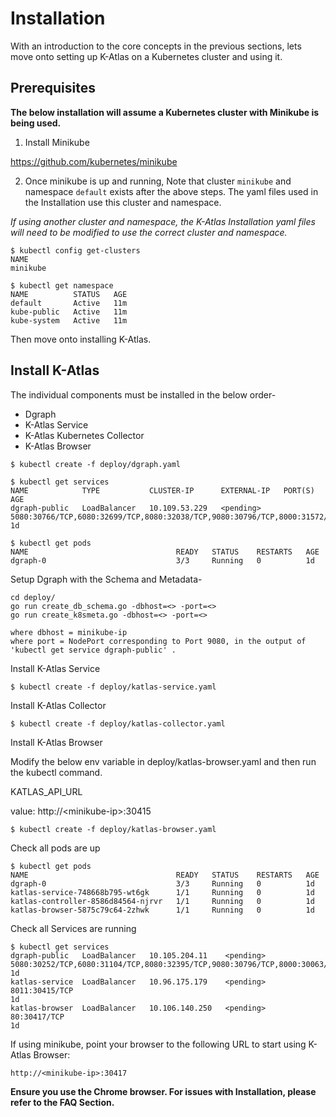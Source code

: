 # Installation

With an introduction to the core concepts in the previous sections, lets move onto setting up K-Atlas on a Kubernetes cluster and using it.

## Prerequisites

**The below installation will assume a Kubernetes cluster with Minikube is being used.**

1. Install Minikube

https://github.com/kubernetes/minikube

2. Once minikube is up and running, Note that cluster `minikube`  and namespace `default` exists after the above steps. The yaml files used in the Installation use this cluster and namespace.

*If using another cluster and namespace, the K-Atlas Installation yaml files will need to be modified to use the correct cluster and namespace.*

```text
$ kubectl config get-clusters
NAME
minikube
 
$ kubectl get namespace
NAME          STATUS   AGE
default       Active   11m
kube-public   Active   11m
kube-system   Active   11m
```

Then move onto installing K-Atlas. 

## Install K-Atlas

The individual components must be installed in the below order-

* Dgraph
* K-Atlas Service
* K-Atlas Kubernetes Collector
* K-Atlas Browser

```text
$ kubectl create -f deploy/dgraph.yaml

$ kubectl get services
NAME            TYPE           CLUSTER-IP      EXTERNAL-IP   PORT(S)                                                                      AGE
dgraph-public   LoadBalancer   10.109.53.229   <pending>     5080:30766/TCP,6080:32699/TCP,8080:32038/TCP,9080:30796/TCP,8000:31572/TCP   1d

$ kubectl get pods
NAME                                 READY   STATUS    RESTARTS   AGE
dgraph-0                             3/3     Running   0          1d
```

Setup Dgraph with the Schema and Metadata-

```text
cd deploy/
go run create_db_schema.go -dbhost=<> -port=<>
go run create_k8smeta.go -dbhost=<> -port=<>

where dbhost = minikube-ip
where port = NodePort corresponding to Port 9080, in the output of 'kubectl get service dgraph-public' .
```

Install K-Atlas Service

```text
$ kubectl create -f deploy/katlas-service.yaml
```

Install K-Atlas Collector

```text
$ kubectl create -f deploy/katlas-collector.yaml
```

Install K-Atlas Browser


Modify the below env variable in deploy/katlas-browser.yaml and then run the kubectl command.

KATLAS\_API\_URL

value: http://&lt;minikube-ip&gt;:30415


```text
$ kubectl create -f deploy/katlas-browser.yaml
```

Check all pods are up

```text
$ kubectl get pods
NAME                                 READY   STATUS    RESTARTS   AGE
dgraph-0                             3/3     Running   0          1d
katlas-service-748668b795-wt6gk      1/1     Running   0          1d
katlas-controller-8586d84564-njrvr   1/1     Running   0          1d
katlas-browser-5875c79c64-2zhwk      1/1     Running   0          1d
```

Check all Services are running

```text
$ kubectl get services
dgraph-public   LoadBalancer   10.105.204.11    <pending>     5080:30252/TCP,6080:31104/TCP,8080:32395/TCP,9080:30796/TCP,8000:30063/TCP   1d
katlas-service  LoadBalancer   10.96.175.179    <pending>     8011:30415/TCP                                                               1d
katlas-browser  LoadBalancer   10.106.140.250   <pending>     80:30417/TCP                                                                 1d
```

If using minikube, point your browser to the following URL to start using K-Atlas Browser:

```text
http://<minikube-ip>:30417
```


**Ensure you use the Chrome browser. For issues with Installation, please refer to the FAQ Section.**



